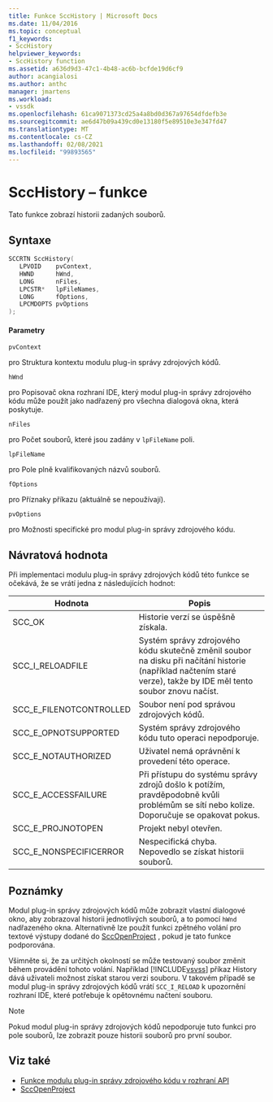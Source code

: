 ```yaml
---
title: Funkce SccHistory | Microsoft Docs
ms.date: 11/04/2016
ms.topic: conceptual
f1_keywords:
- SccHistory
helpviewer_keywords:
- SccHistory function
ms.assetid: a636d9d3-47c1-4b48-ac6b-bcfde19d6cf9
author: acangialosi
ms.author: anthc
manager: jmartens
ms.workload:
- vssdk
ms.openlocfilehash: 61ca9071373cd25a4a8bd0d367a97654dfdefb3e
ms.sourcegitcommit: ae6d47b09a439cd0e13180f5e89510e3e347fd47
ms.translationtype: MT
ms.contentlocale: cs-CZ
ms.lasthandoff: 02/08/2021
ms.locfileid: "99893565"
---
```

# <a name="scchistory-function"></a>SccHistory – funkce
Tato funkce zobrazí historii zadaných souborů.

## <a name="syntax"></a>Syntaxe

```cpp
SCCRTN SccHistory(
   LPVOID    pvContext,
   HWND      hWnd,
   LONG      nFiles,
   LPCSTR*   lpFileNames,
   LONG      fOptions,
   LPCMDOPTS pvOptions
);
```

#### <a name="parameters"></a>Parametry
 `pvContext`

pro Struktura kontextu modulu plug-in správy zdrojových kódů.

 `hWnd`

pro Popisovač okna rozhraní IDE, který modul plug-in správy zdrojového kódu může použít jako nadřazený pro všechna dialogová okna, která poskytuje.

 `nFiles`

pro Počet souborů, které jsou zadány v `lpFileName` poli.

 `lpFileName`

pro Pole plně kvalifikovaných názvů souborů.

 `fOptions`

pro Příznaky příkazu (aktuálně se nepoužívají).

 `pvOptions`

pro Možnosti specifické pro modul plug-in správy zdrojového kódu.

## <a name="return-value"></a>Návratová hodnota
 Při implementaci modulu plug-in správy zdrojových kódů této funkce se očekává, že se vrátí jedna z následujících hodnot:

|Hodnota|Popis|
|-----------|-----------------|
|SCC_OK|Historie verzí se úspěšně získala.|
|SCC_I_RELOADFILE|Systém správy zdrojového kódu skutečně změnil soubor na disku při načítání historie (například načtením staré verze), takže by IDE měl tento soubor znovu načíst.|
|SCC_E_FILENOTCONTROLLED|Soubor není pod správou zdrojových kódů.|
|SCC_E_OPNOTSUPPORTED|Systém správy zdrojového kódu tuto operaci nepodporuje.|
|SCC_E_NOTAUTHORIZED|Uživatel nemá oprávnění k provedení této operace.|
|SCC_E_ACCESSFAILURE|Při přístupu do systému správy zdrojů došlo k potížím, pravděpodobně kvůli problémům se sítí nebo kolize. Doporučuje se opakovat pokus.|
|SCC_E_PROJNOTOPEN|Projekt nebyl otevřen.|
|SCC_E_NONSPECIFICERROR|Nespecifická chyba. Nepovedlo se získat historii souborů.|

## <a name="remarks"></a>Poznámky
 Modul plug-in správy zdrojových kódů může zobrazit vlastní dialogové okno, aby zobrazoval historii jednotlivých souborů, a to pomocí `hWnd` nadřazeného okna. Alternativně lze použít funkci zpětného volání pro textové výstupy dodané do [SccOpenProject](../extensibility/sccopenproject-function.md) , pokud je tato funkce podporována.

 Všimněte si, že za určitých okolností se může testovaný soubor změnit během provádění tohoto volání. Například [!INCLUDE[vsvss](../extensibility/includes/vsvss_md.md)] příkaz History dává uživateli možnost získat starou verzi souboru. V takovém případě se modul plug-in správy zdrojových kódů vrátí `SCC_I_RELOAD` k upozornění rozhraní IDE, které potřebuje k opětovnému načtení souboru.

> [!NOTE]
> Pokud modul plug-in správy zdrojových kódů nepodporuje tuto funkci pro pole souborů, lze zobrazit pouze historii souborů pro první soubor.

## <a name="see-also"></a>Viz také
- [Funkce modulu plug-in správy zdrojového kódu v rozhraní API](../extensibility/source-control-plug-in-api-functions.md)
- [SccOpenProject](../extensibility/sccopenproject-function.md)
